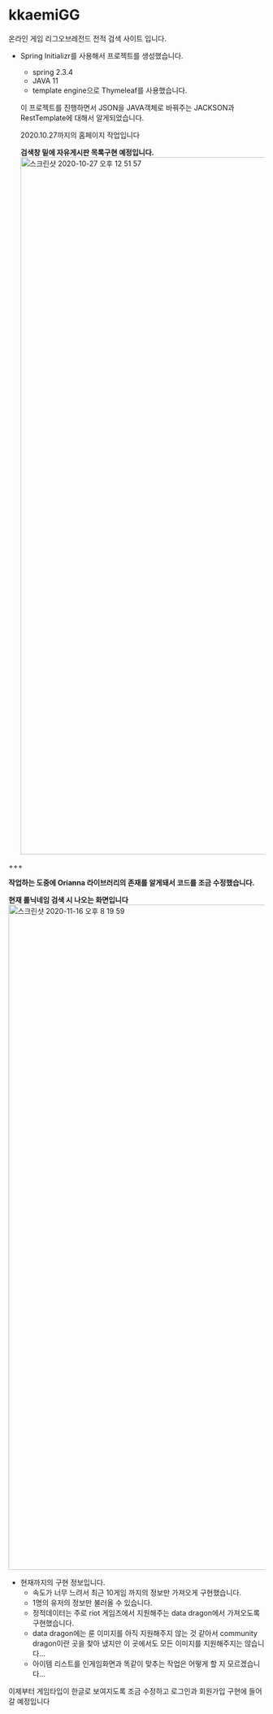 # kkaemiGG
온라인 게임 리그오브레전드 전적 검색 사이트 입니다.

* Spring Initializr를 사용해서 프로젝트를 생성했습니다.

  - spring 2.3.4
  - JAVA 11
  - template engine으로 Thymeleaf를 사용했습니다.

  이 프로젝트를 진행하면서 JSON을 JAVA객체로 바꿔주는 JACKSON과 RestTemplate에 대해서 알게되었습니다.
  
  2020.10.27까지의 홈페이지 작업입니다
  
  **검색창 밑에 자유게시판 목록구현 예정입니다.**
  <img width="1372" alt="스크린샷 2020-10-27 오후 12 51 57" src="https://user-images.githubusercontent.com/64781807/97255502-23179680-1854-11eb-871b-92d72e0339af.png">

+++

  **작업하는 도중에 Orianna 라이브러리의 존재를 알게돼서 코드를 조금 수정했습니다.**

  **현재 롤닉네임 검색 시 나오는 화면입니다**
  <img width="1309" alt="스크린샷 2020-11-16 오후 8 19 59" src="https://user-images.githubusercontent.com/64781807/99247623-8ccf0300-284a-11eb-8940-6dd833cc9a2d.png">

* 현재까지의 구현 정보입니다.
  - 속도가 너무 느려서 최근 10게임 까지의 정보만 가져오게 구현했습니다.
  - 1명의 유저의 정보만 불러올 수 있습니다.
  - 정적데이터는 주로 riot 게임즈에서 지원해주는 data dragon에서 가져오도록 구현했습니다.
  - data dragon에는 룬 이미지를 아직 지원해주지 않는 것 같아서 community dragon이란 곳을 찾아 냈지만 이 곳에서도 모든 이미지를 지원해주지는 않습니다...
  - 아이템 리스트를 인게임화면과 똑같이 맞추는 작업은 어떻게 할 지 모르겠습니다...

이제부터 게임타입이 한글로 보여지도록 조금 수정하고 로그인과 회원가입 구현에 들어갈 예정입니다
